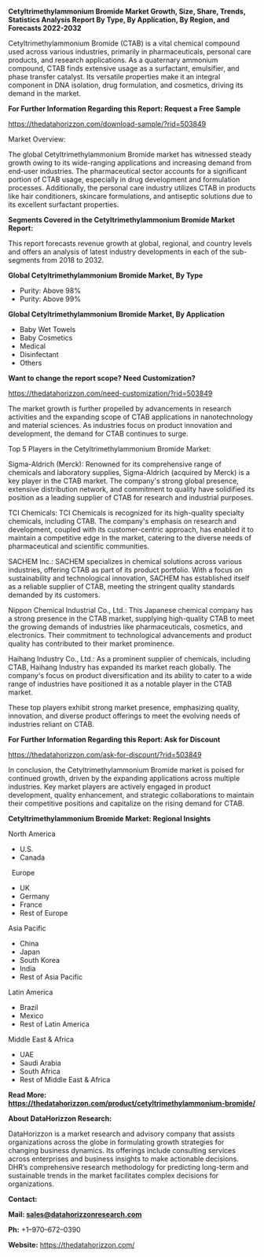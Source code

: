﻿**Cetyltrimethylammonium Bromide  Market Growth, Size, Share, Trends, Statistics Analysis Report By Type, By Application, By Region, and Forecasts 2022-2032**


Cetyltrimethylammonium Bromide (CTAB) is a vital chemical compound used across various industries, primarily in pharmaceuticals, personal care products, and research applications. As a quaternary ammonium compound, CTAB finds extensive usage as a surfactant, emulsifier, and phase transfer catalyst. Its versatile properties make it an integral component in DNA isolation, drug formulation, and cosmetics, driving its demand in the market. 

**For Further Information Regarding this Report: Request a Free Sample**	

<https://thedatahorizzon.com/download-sample/?rid=503849> 

Market Overview: 

The global Cetyltrimethylammonium Bromide market has witnessed steady growth owing to its wide-ranging applications and increasing demand from end-user industries. The pharmaceutical sector accounts for a significant portion of CTAB usage, especially in drug development and formulation processes. Additionally, the personal care industry utilizes CTAB in products like hair conditioners, skincare formulations, and antiseptic solutions due to its excellent surfactant properties.  

**Segments Covered in the Cetyltrimethylammonium Bromide Market Report:** 

This report forecasts revenue growth at global, regional, and country levels and offers an analysis of latest industry developments in each of the sub-segments from 2018 to 2032.

**Global Cetyltrimethylammonium Bromide Market, By Type**

- Purity: Above 98%
- Purity: Above 99%

**Global Cetyltrimethylammonium Bromide Market, By Application**

- Baby Wet Towels
- Baby Cosmetics
- Medical
- Disinfectant
- Others

**Want to change the report scope? Need Customization?**

<https://thedatahorizzon.com/need-customization/?rid=503849> 

The market growth is further propelled by advancements in research activities and the expanding scope of CTAB applications in nanotechnology and material sciences. As industries focus on product innovation and development, the demand for CTAB continues to surge. 

Top 5 Players in the Cetyltrimethylammonium Bromide Market:

Sigma-Aldrich (Merck): Renowned for its comprehensive range of chemicals and laboratory supplies, Sigma-Aldrich (acquired by Merck) is a key player in the CTAB market. The company's strong global presence, extensive distribution network, and commitment to quality have solidified its position as a leading supplier of CTAB for research and industrial purposes.

TCI Chemicals: TCI Chemicals is recognized for its high-quality specialty chemicals, including CTAB. The company's emphasis on research and development, coupled with its customer-centric approach, has enabled it to maintain a competitive edge in the market, catering to the diverse needs of pharmaceutical and scientific communities.

SACHEM Inc.: SACHEM specializes in chemical solutions across various industries, offering CTAB as part of its product portfolio. With a focus on sustainability and technological innovation, SACHEM has established itself as a reliable supplier of CTAB, meeting the stringent quality standards demanded by its customers.

Nippon Chemical Industrial Co., Ltd.: This Japanese chemical company has a strong presence in the CTAB market, supplying high-quality CTAB to meet the growing demands of industries like pharmaceuticals, cosmetics, and electronics. Their commitment to technological advancements and product quality has contributed to their market prominence.

Haihang Industry Co., Ltd.: As a prominent supplier of chemicals, including CTAB, Haihang Industry has expanded its market reach globally. The company's focus on product diversification and its ability to cater to a wide range of industries have positioned it as a notable player in the CTAB market.

These top players exhibit strong market presence, emphasizing quality, innovation, and diverse product offerings to meet the evolving needs of industries reliant on CTAB.  

**For Further Information Regarding this Report: Ask for Discount**	

<https://thedatahorizzon.com/ask-for-discount/?rid=503849> 

In conclusion, the Cetyltrimethylammonium Bromide market is poised for continued growth, driven by the expanding applications across multiple industries. Key market players are actively engaged in product development, quality enhancement, and strategic collaborations to maintain their competitive positions and capitalize on the rising demand for CTAB.

**Cetyltrimethylammonium Bromide Market: Regional Insights**

North America

- U.S.
- Canada

` `Europe

- UK
- Germany
- France
- Rest of Europe

Asia Pacific

- China
- Japan
- South Korea
- India
- Rest of Asia Pacific

Latin America

- Brazil
- Mexico
- Rest of Latin America

Middle East & Africa

- UAE
- Saudi Arabia
- South Africa
- Rest of Middle East & Africa

**Read More: <https://thedatahorizzon.com/product/cetyltrimethylammonium-bromide/>** 

**About DataHorizzon Research:**

DataHorizzon is a market research and advisory company that assists organizations across the globe in formulating growth strategies for changing business dynamics. Its offerings include consulting services across enterprises and business insights to make actionable decisions. DHR’s comprehensive research methodology for predicting long-term and sustainable trends in the market facilitates complex decisions for organizations.

**Contact:**

**Mail: <sales@datahorizzonresearch.com>**

**Ph:** +1–970–672–0390

**Website:** <https://thedatahorizzon.com/>

